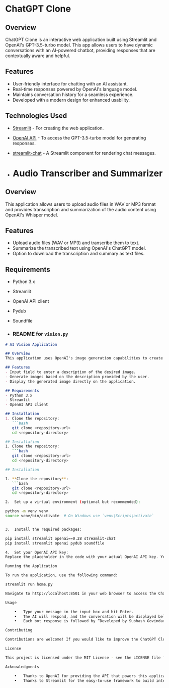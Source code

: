 # ChatGPT Clone

## Overview
ChatGPT Clone is an interactive web application built using Streamlit and OpenAI's GPT-3.5-turbo model. This app allows users to have dynamic conversations with an AI-powered chatbot, providing responses that are contextually aware and helpful.

## Features
- User-friendly interface for chatting with an AI assistant.
- Real-time responses powered by OpenAI's language model.
- Maintains conversation history for a seamless experience.
- Developed with a modern design for enhanced usability.

## Technologies Used
- [Streamlit](https://streamlit.io/) - For creating the web application.
- [OpenAI API](https://openai.com/api/) - To access the GPT-3.5-turbo model for generating responses.
- [streamlit-chat](https://github.com/streamlit/streamlit-chat) - A Streamlit component for rendering chat messages.

- # Audio Transcriber and Summarizer

## Overview
This application allows users to upload audio files in WAV or MP3 format and provides transcription and summarization of the audio content using OpenAI's Whisper model.

## Features
- Upload audio files (WAV or MP3) and transcribe them to text.
- Summarize the transcribed text using OpenAI's ChatGPT model.
- Option to download the transcription and summary as text files.

## Requirements
- Python 3.x
- Streamlit
- OpenAI API client
- Pydub
- Soundfile

- ### README for `vision.py`

```markdown
# AI Vision Application

## Overview
This application uses OpenAI's image generation capabilities to create images based on user-provided descriptions. It leverages OpenAI's DALL-E model to generate high-quality images.

## Features
- Input field to enter a description of the desired image.
- Generate images based on the description provided by the user.
- Display the generated image directly on the application.

## Requirements
- Python 3.x
- Streamlit
- OpenAI API client

## Installation
1. Clone the repository:
   ```bash
   git clone <repository-url>
   cd <repository-directory>

## Installation
1. Clone the repository:
   ```bash
   git clone <repository-url>
   cd <repository-directory>

## Installation

1. **Clone the repository**:
   ```bash
   git clone <repository-url>
   cd <repository-directory>

2.	Set up a virtual environment (optional but recommended):

python -m venv venv
source venv/bin/activate  # On Windows use `venv\Scripts\activate`


3.	Install the required packages:

pip install streamlit openai==0.28 streamlit-chat
pip install streamlit openai pydub soundfile

4.	Set your OpenAI API key:
Replace the placeholder in the code with your actual OpenAI API key. You can find your API key in your OpenAI account.

Running the Application

To run the application, use the following command:

streamlit run home.py

Navigate to http://localhost:8501 in your web browser to access the ChatGPT Clone interface.

Usage

	•	Type your message in the input box and hit Enter.
	•	The AI will respond, and the conversation will be displayed below.
	•	Each bot response is followed by “Developed by Subhash Govindaraj” as a signature.

Contributing

Contributions are welcome! If you would like to improve the ChatGPT Clone, feel free to fork the repository and submit a pull request.

License

This project is licensed under the MIT License - see the LICENSE file for details.

Acknowledgments

	•	Thanks to OpenAI for providing the API that powers this application.
	•	Thanks to Streamlit for the easy-to-use framework to build interactive web apps.# Chatgptclone

